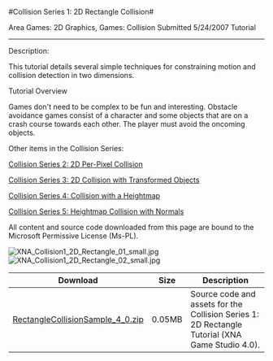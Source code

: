 #Collision Series 1: 2D Rectangle Collision#

Area
Games: 2D Graphics, Games: Collision
Submitted
5/24/2007
Tutorial

---

Description:

This tutorial details several simple techniques for constraining motion and collision detection in two dimensions.

Tutorial Overview

Games don't need to be complex to be fun and interesting. Obstacle avoidance games consist of a character and some objects that are on a crash course towards each other. The player must avoid the oncoming objects.


Other items in the Collision Series:

[Collision Series 2: 2D Per-Pixel Collision](https://github.com/nkast/XNAGameStudio/tree/master/Samples/Collision-Series-2-2D-Per-Pixel-Collision/)

[Collision Series 3: 2D Collision with Transformed Objects](https://github.com/nkast/XNAGameStudio/tree/master/Samples/Collision-Series-3-2D-Collision-with-Transformed-Objects/)

[Collision Series 4: Collision with a Heightmap](https://github.com/nkast/XNAGameStudio/tree/master/Samples/Collision-Series-4-Collision-with-a-Heightmap/)

[Collision Series 5: Heightmap Collision with Normals](https://github.com/nkast/XNAGameStudio/tree/master/Samples/Collision-Series-5-Heightmap-Collision-with-Normals/)


All content and source code downloaded from this page are bound to the Microsoft Permissive License (Ms-PL).

![XNA_Collision1_2D_Rectangle_01_small.jpg](https://github.com/nkast/XNAGameStudio/blob/master/Images/XNA_Collision1_2D_Rectangle_01_small.jpg)![XNA_Collision1_2D_Rectangle_02_small.jpg](https://github.com/nkast/XNAGameStudio/blob/master/Images/XNA_Collision1_2D_Rectangle_02_small.jpg)	


Download | Size | Description
---|---|---|
[RectangleCollisionSample_4_0.zip](https://github.com/nkast/XNAGameStudio/blob/master/Samples/RectangleCollisionSample_4_0.zip?raw=true) | 0.05MB | Source code and assets for the Collision Series 1: 2D Rectangle Tutorial (XNA Game Studio 4.0). 